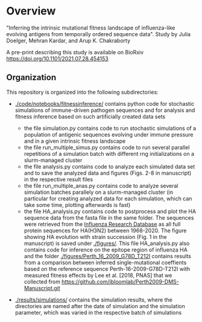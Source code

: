 # Overview

"Inferring the intrinsic mutational fitness landscape of influenza-like evolving antigens from temporally ordered sequence data".
Study by Julia Doelger, Mehran Kardar, and Arup K. Chakraborty

A pre-print describing this study is available on BioRxiv https://doi.org/10.1101/2021.07.28.454153

## Organization

This repository is organized into the following subdirectories:

- [./code/notebooks/fitnessinference/](./code/notebooks/fitnessinference/) contains python code for stochastic simulations of immune-driven pathogen sequences and for analysis and fitness inference based on such artificially created data sets
    - the file simulation.py contains code to run stochastic simulations of a population of antigenic sequences evolving under immune pressure and in a given intrinsic fitness landscape
    - the file run_multiple_simus.py contains code to run several parallel repetitions of a simulation batch with different rng initializations on a slurm-managed cluster
    - the file analysis.py contains code to analyze each simulated data set and to save the analyzed data and figures (Figs. 2-8 in manuscript) in the respective result files
    - the file run_multiple_anas.py contains code to analyze several simulation batches parallely on a slurm-managed cluster (in particular for creating analyzed data for each simulation, which can take some time, plotting afterwards is fast)
    - the file HA_analysis.py contains code to postprocess and plot the HA sequence data from the fasta file in the same folder. The sequences were retrieved from the [Influenza Research Database](https://www.fludb.org/) as all full protein sequences for HA(H3N2) between 1968-2020. The figure showing HA evolution with strain succession (Fig. 1 in the manuscript) is saved under [./figures/](./figures/). This file HA_analysis.py also contains code for inference on the epitope region of influenza HA and the folder [./figures/Perth_16_2009_G78D_T212I](./figures/Perth_16_2009_G78D_T212I) contains results from a comparison between inferred single-mutational coeffients based on the reference sequence Perth-16-2009-G78D-T212I with measured fitness effects by Lee et al. [2018, PNAS] that we collected from https://github.com/jbloomlab/Perth2009-DMS-Manuscript.git

- [./results/simulations/](./results/simulations/) contains the simulation results, where the directories are named after the date of simulation and the simulation parameter, which was varied in the respective batch of simulations
